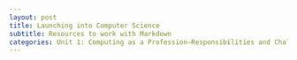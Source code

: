 ```yaml
---
layout: post
title: Launching into Computer Science
subtitle: Resources to work with Markdown
categories: Unit 1: Computing as a Profession–Responsibilities and Challenges
---
```

